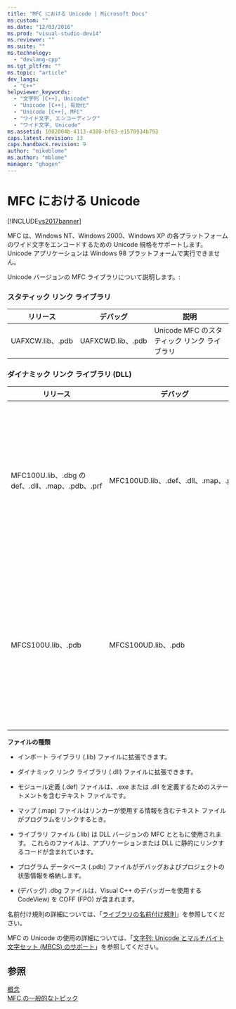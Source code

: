 ```yaml
---
title: "MFC における Unicode | Microsoft Docs"
ms.custom: ""
ms.date: "12/03/2016"
ms.prod: "visual-studio-dev14"
ms.reviewer: ""
ms.suite: ""
ms.technology: 
  - "devlang-cpp"
ms.tgt_pltfrm: ""
ms.topic: "article"
dev_langs: 
  - "C++"
helpviewer_keywords: 
  - "文字列 [C++], Unicode"
  - "Unicode [C++], 有効化"
  - "Unicode [C++], MFC"
  - "ワイド文字, エンコーディング"
  - "ワイド文字, Unicode"
ms.assetid: 1002004b-4113-4380-bf63-e1570934b793
caps.latest.revision: 13
caps.handback.revision: 9
author: "mikeblome"
ms.author: "mblome"
manager: "ghogen"
---
```

# MFC における Unicode
[!INCLUDE[vs2017banner](../assembler/inline/includes/vs2017banner.md)]

MFC は、Windows NT、Windows 2000、Windows XP の各プラットフォームのワイド文字をエンコードするための Unicode 規格をサポートします。  Unicode アプリケーションは Windows 98 プラットフォームで実行できません。  
  
 Unicode バージョンの MFC ライブラリについて説明します。:  
  
### スタティック リンク ライブラリ  
  
|リリース|デバッグ|説明|  
|----------|----------|--------|  
|UAFXCW.lib、.pdb|UAFXCWD.lib、.pdb|Unicode MFC のスタティック リンク ライブラリ|  
  
### ダイナミック リンク ライブラリ \(DLL\)  
  
|リリース|デバッグ|説明|  
|----------|----------|--------|  
|MFC100U.lib、.dbg の def、.dll、.map、.pdb、.prf|MFC100UD.lib、.def、.dll、.map、.pdb|Unicode MFC インポート ライブラリ ファイル \(拡張子の詳細については、次の説明を参照してください\)。|  
|MFCS100U.lib、.pdb|MFCS100UD.lib、.pdb|アプリケーションや DLL に静的にリンクする必要のある Unicode MFC インポートを含むライブラリ コード|  
  
 **ファイルの種類**  
  
-   インポート ライブラリ \(.lib\) ファイルに拡張できます。  
  
-   ダイナミック リンク ライブラリ \(.dll\) ファイルに拡張できます。  
  
-   モジュール定義 \(.def\) ファイルは、.exe または .dll を定義するためのステートメントを含むテキスト ファイルです。  
  
-   マップ \(.map\) ファイルはリンカーが使用する情報を含むテキスト ファイルがプログラムをリンクするとき。  
  
-   ライブラリ ファイル \(.lib\) は DLL バージョンの MFC とともに使用されます。  これらのファイルは、アプリケーションまたは DLL に静的にリンクするコードが含まれています。  
  
-   プログラム データベース \(.pdb\) ファイルがデバッグおよびプロジェクトの状態情報を格納します。  
  
-   \(デバッグ\) .dbg ファイルは、Visual C\+\+ のデバッガーを使用する CodeView\) を COFF \(FPO\) が含まれます。  
  
 名前付け規則の詳細については、「[ライブラリの名前付け規則](../Topic/Library%20Naming%20Conventions.md)」を参照してください。  
  
 MFC の Unicode の使用の詳細については、「[文字列: Unicode とマルチバイト文字セット \(MBCS\) のサポート](../atl-mfc-shared/unicode-and-multibyte-character-set-mbcs-support.md)」を参照してください。  
  
## 参照  
 [概念](../mfc/mfc-concepts.md)   
 [MFC の一般的なトピック](../mfc/general-mfc-topics.md)